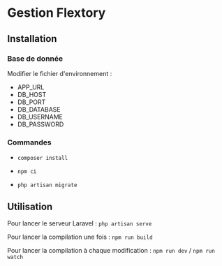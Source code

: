 # Gestion Flextory

## Installation

### Base de donnée

Modifier le fichier d'environnement :
- APP_URL
- DB_HOST
- DB_PORT
- DB_DATABASE
- DB_USERNAME
- DB_PASSWORD

### Commandes

- `composer install`

- `npm ci`

- `php artisan migrate`

## Utilisation

Pour lancer le serveur Laravel : `php artisan serve`

Pour lancer la compilation une fois : `npm run build`

Pour lancer la compilation à chaque modification : `npm run dev` / `npm run watch`
